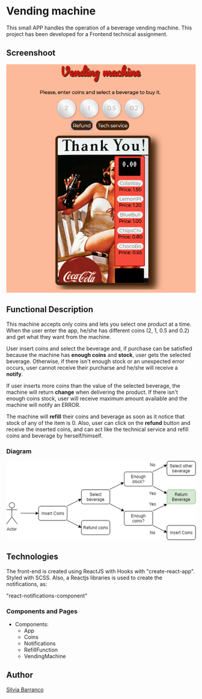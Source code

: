 # Vending machine

This small APP handles the operation of a beverage vending machine.
This project has been developed for a Frontend technical assignment.

## Screenshoot

![alt text](./screenshot.png "App" )

## Functional Description

This machine accepts only coins and lets you select one product at a time. When the user enter the app, he/she has different coins (2, 1, 0.5 and 0.2) and get what they want from the machine.

User insert coins and select the beverage and, if purchase can be satisfied because the machine has **enough coins** and **stock**, user gets the selected beverage. Otherwise, if there isn't enough stock or an unexpected error occurs, user cannot receive their purcharse and he/she will receive a **notify**.

If user inserts more coins than the value of the selected beverage, the machine will return **change** when delivering the product. If there isn't enough coins stock, user will receive maximum amount available and the machine will notify an ERROR.

The machine will **refill** their coins and beverage as soon as it notice that stock of any of the item is 0. Also, user can click on the **refund** button and receive the inserted coins, and can act like the technical service and refill coins and beverage by herself/himself.

### Diagram

![alt text](./diagram.png "Functional Diagram")


## Technologies

The front-end is created using ReactJS with Hooks with "create-react-app". Styled with SCSS.
Also, a Reactjs libraries is used to create the notifications, as:

  "react-notifications-component"


### Components and Pages

- Components:
    - App
    - Coins
    - Notifications
    - RefillFunction
    - VendingMachine

## Author

[Silvia Barranco](https://github.com/sbarranco)
